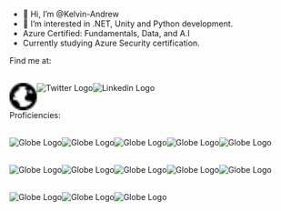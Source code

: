 - 👋 Hi, I’m @Kelvin-Andrew
- 👀 I’m interested in .NET, Unity and Python development.
- Azure Certified: Fundamentals, Data, and A.I
- Currently studying Azure Security certification.

Find me at: </br></br>

[<img align="left" alt="Globe Logo" height="48" widht="48" src="https://github.com/iconic/open-iconic/blob/master/svg/globe.svg"/>](https://www.kelvinandrew.com)
[<img align="left" alt="Twitter Logo" height="48" widht="48" src="https://cdn.cms-twdigitalassets.com/content/dam/developer-twitter/images/Twitter_logo_blue_32.png"/>](https://twitter.com/KelvinATech)
[<img align="left" alt="Linkedin Logo" height="48" widht="48" src="https://content.linkedin.com/content/dam/me/business/en-us/amp/brand-site/v2/bg/LI-Bug.svg.original.svg"/>](www.linkedin.com/in/kelvin-andrew-tech)
</br></br>

Proficiencies: </br></br>

<img align="left" alt="Globe Logo" height="48" widht="48" src="https://cdn.jsdelivr.net/gh/devicons/devicon/icons/dot-net/dot-net-plain-wordmark.svg" />
<img align="left" alt="Globe Logo" height="48" widht="48" src="https://cdn.jsdelivr.net/gh/devicons/devicon/icons/azure/azure-original.svg" />
<img align="left" alt="Globe Logo" height="48" widht="48" src="https://cdn.jsdelivr.net/gh/devicons/devicon/icons/csharp/csharp-original.svg" />
<img align="left" alt="Globe Logo" height="48" widht="48" src="https://cdn.jsdelivr.net/gh/devicons/devicon/icons/html5/html5-plain-wordmark.svg" />
<img align="left" alt="Globe Logo" height="48" widht="48" src="https://cdn.jsdelivr.net/gh/devicons/devicon/icons/css3/css3-plain-wordmark.svg" />
<img align="left" alt="Globe Logo" height="48" widht="48" src="https://cdn.jsdelivr.net/gh/devicons/devicon/icons/javascript/javascript-plain.svg" />
<img align="left" alt="Globe Logo" height="48" widht="48" src="https://cdn.jsdelivr.net/gh/devicons/devicon/icons/python/python-original.svg" />
<img align="left" alt="Globe Logo" height="48" widht="48" src="https://cdn.jsdelivr.net/gh/devicons/devicon/icons/unity/unity-original.svg" />
<img align="left" alt="Globe Logo" height="48" widht="48" src="https://cdn.jsdelivr.net/gh/devicons/devicon/icons/mysql/mysql-original-wordmark.svg" />
<img align="left" alt="Globe Logo" height="48" widht="48" src="https://cdn.jsdelivr.net/gh/devicons/devicon/icons/microsoftsqlserver/microsoftsqlserver-plain-wordmark.svg" />
<img align="left" alt="Globe Logo" height="48" widht="48" src="https://cdn.jsdelivr.net/gh/devicons/devicon/icons/vscode/vscode-original-wordmark.svg" />
<img align="left" alt="Globe Logo" height="48" widht="48" src="https://cdn.jsdelivr.net/gh/devicons/devicon/icons/visualstudio/visualstudio-plain.svg" />
<img align="left" alt="Globe Logo" height="48" widht="48" src="https://cdn.jsdelivr.net/gh/devicons/devicon/icons/docker/docker-plain-wordmark.svg" />
<!---
Kelvin-Andrew/Kelvin-Andrew is a ✨ special ✨ repository because its `README.md` (this file) appears on your GitHub profile.
You can click the Preview link to take a look at your changes.
--->
